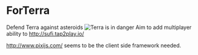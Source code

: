 # ForTerra
Defend Terra against asteroids
![Terra is in danger](http://media.senscritique.com/media/000010093704/1500/DavidMasse.jpg)
Aim to add multiplayer ability to http://sufi.tap2play.io/

http://www.pixijs.com/ seems to be the client side framework needed.
